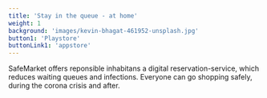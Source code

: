 ```yaml
---
title: 'Stay in the queue - at home'
weight: 1
background: 'images/kevin-bhagat-461952-unsplash.jpg'
button1: 'Playstore'
buttonLink1: 'appstore'
---
```


SafeMarket offers reponsible inhabitans a digital reservation-service, which reduces waiting queues and infections. Everyone can go shopping safely, during the corona crisis and after.
